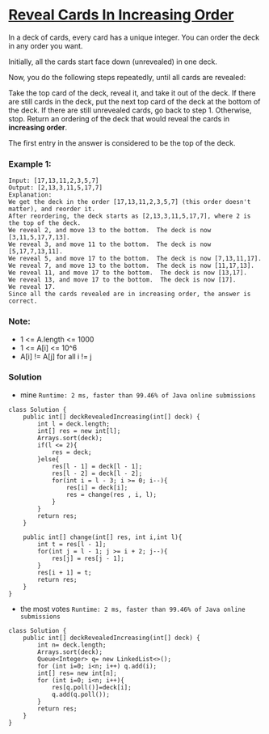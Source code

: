 # [Reveal Cards In Increasing Order](https://leetcode.com/problems/reveal-cards-in-increasing-order/)

In a deck of cards, every card has a unique integer.  You can order the deck in any order you want.

Initially, all the cards start face down (unrevealed) in one deck.

Now, you do the following steps repeatedly, until all cards are revealed:

Take the top card of the deck, reveal it, and take it out of the deck.
If there are still cards in the deck, put the next top card of the deck at the bottom of the deck.
If there are still unrevealed cards, go back to step 1.  Otherwise, stop.
Return an ordering of the deck that would reveal the cards in **increasing order**.

The first entry in the answer is considered to be the top of the deck.

 

### Example 1:
    Input: [17,13,11,2,3,5,7]
    Output: [2,13,3,11,5,17,7]
    Explanation: 
    We get the deck in the order [17,13,11,2,3,5,7] (this order doesn't matter), and reorder it.
    After reordering, the deck starts as [2,13,3,11,5,17,7], where 2 is the top of the deck.
    We reveal 2, and move 13 to the bottom.  The deck is now [3,11,5,17,7,13].
    We reveal 3, and move 11 to the bottom.  The deck is now [5,17,7,13,11].
    We reveal 5, and move 17 to the bottom.  The deck is now [7,13,11,17].
    We reveal 7, and move 13 to the bottom.  The deck is now [11,17,13].
    We reveal 11, and move 17 to the bottom.  The deck is now [13,17].
    We reveal 13, and move 17 to the bottom.  The deck is now [17].
    We reveal 17.
    Since all the cards revealed are in increasing order, the answer is correct.
 

### Note:
* 1 <= A.length <= 1000
* 1 <= A[i] <= 10^6
* A[i] != A[j] for all i != j

### Solution
* mine `Runtime: 2 ms, faster than 99.46% of Java online submissions`
```
class Solution {
    public int[] deckRevealedIncreasing(int[] deck) {
        int l = deck.length;
        int[] res = new int[l];
        Arrays.sort(deck);
        if(l <= 2){
            res = deck;
        }else{
            res[l - 1] = deck[l - 1];
            res[l - 2] = deck[l - 2];
            for(int i = l - 3; i >= 0; i--){
                res[i] = deck[i];
                res = change(res , i, l);   
            }
        }
        return res;
    }
    
    public int[] change(int[] res, int i,int l){
        int t = res[l - 1];
        for(int j = l - 1; j >= i + 2; j--){
            res[j] = res[j - 1];
        }
        res[i + 1] = t;
        return res;
    }
}
```

* the most votes `Runtime: 2 ms, faster than 99.46% of Java online submissions `
```
class Solution {
    public int[] deckRevealedIncreasing(int[] deck) {
        int n= deck.length;
        Arrays.sort(deck);
        Queue<Integer> q= new LinkedList<>();
        for (int i=0; i<n; i++) q.add(i);
        int[] res= new int[n];
        for (int i=0; i<n; i++){
            res[q.poll()]=deck[i];
            q.add(q.poll());
        }
        return res;
    }
}
```
